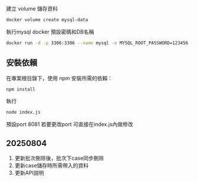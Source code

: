 建立 volume 儲存資料
```bash
docker volume create mysql-data
```

執行mysql docker 預設密碼和DB名稱
```bash
docker run -d -p 3306:3306 --name mysql -e MYSQL_ROOT_PASSWORD=123456 -e MYSQL_DATABASE=test mysql:8 --character-set-server=utf8mb4 --collation-server=utf8mb4_unicode_ci
```

## 安裝依賴

在專案根目錄下，使用 npm 安裝所需的依賴：

```bash
npm install
```

執行
```bash
node index.js
```

預設port 8081
若要更改port 可直接在index.js內做修改

## 20250804
1. 更新批次刪除後，批次下case同步刪除
2. 更新case儲存時所需帶入的資料
3. 更新API說明